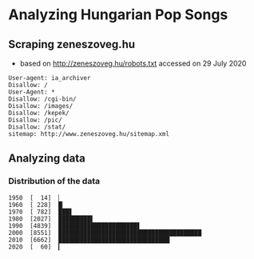 # Analyzing Hungarian Pop Songs

## Scraping zeneszoveg.hu
+ based on http://zeneszoveg.hu/robots.txt accessed on 29 July 2020
```
User-agent: ia_archiver
Disallow: /
User-Agent: *
Disallow: /cgi-bin/
Disallow: /images/
Disallow: /kepek/
Disallow: /pic/
Disallow: /stat/
sitemap: http://www.zeneszoveg.hu/sitemap.xml
```

## Analyzing data
### Distribution of the data
```
1950  [  14]  ▏
1960  [ 228]  █▏
1970  [ 782]  ███▋
1980  [2027]  █████████▌
1990  [4839]  ██████████████████████▋
2000  [8551]  ████████████████████████████████████████
2010  [6662]  ███████████████████████████████▏
2020  [  60]  ▎
```
